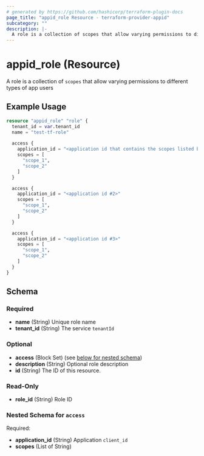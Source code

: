 ```yaml
---
# generated by https://github.com/hashicorp/terraform-plugin-docs
page_title: "appid_role Resource - terraform-provider-appid"
subcategory: ""
description: |-
  A role is a collection of scopes that allow varying permissions to different types of app users
---
```


# appid_role (Resource)

A role is a collection of `scopes` that allow varying permissions to different types of app users

## Example Usage

```terraform
resource "appid_role" "role" {
  tenant_id = var.tenant_id
  name = "test-tf-role"    
  
  access {
    application_id = "<application id that contains the scopes listed below>"
    scopes = [      
      "scope_1",
      "scope_2"
    ]
  }

  access {
    application_id = "<application id #2>"
    scopes = [      
      "scope_1",
      "scope_2"
    ]
  }

  access {
    application_id = "<application id #3>"
    scopes = [      
      "scope_1",
      "scope_2"
    ]
  }
}
```

<!-- schema generated by tfplugindocs -->
## Schema

### Required

- **name** (String) Unique role name
- **tenant_id** (String) The service `tenantId`

### Optional

- **access** (Block Set) (see [below for nested schema](#nestedblock--access))
- **description** (String) Optional role description
- **id** (String) The ID of this resource.

### Read-Only

- **role_id** (String) Role ID

<a id="nestedblock--access"></a>
### Nested Schema for `access`

Required:

- **application_id** (String) Application `client_id`
- **scopes** (List of String)


